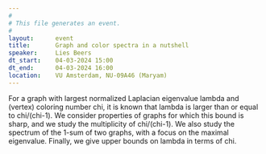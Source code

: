 ```yaml
---
#
# This file generates an event.
#
layout:      event
title:       Graph and color spectra in a nutshell
speaker:     Lies Beers
dt_start:    04-03-2024 15:00
dt_end:      04-03-2024 16:00
location:    VU Amsterdam, NU-09A46 (Maryam)
---
```


For a graph with largest normalized Laplacian eigenvalue lambda and (vertex) coloring number chi, it is known that lambda is larger than or equal to chi/(chi-1). We consider properties of graphs for which this bound is sharp, and we study the multiplicity of chi/(chi-1). We also study the spectrum of the 1-sum of two graphs, with a focus on the maximal eigenvalue. Finally, we give upper bounds on lambda in terms of chi.